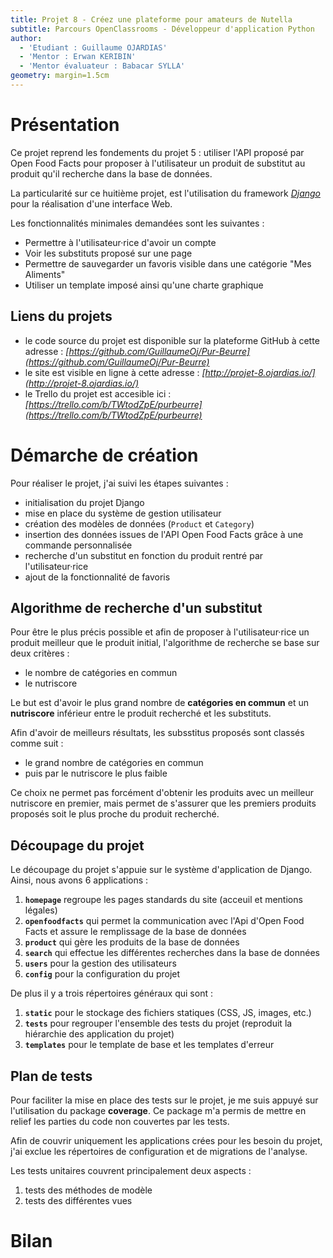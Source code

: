 ```yaml
---
title: Projet 8 - Créez une plateforme pour amateurs de Nutella
subtitle: Parcours OpenClassrooms - Développeur d'application Python
author:
  - 'Etudiant : Guillaume OJARDIAS'
  - 'Mentor : Erwan KERIBIN'
  - 'Mentor évaluateur : Babacar SYLLA'
geometry: margin=1.5cm
---
```


# Présentation

Ce projet reprend les fondements du projet 5 : utiliser l'API proposé par Open Food Facts pour proposer à l'utilisateur un produit de substitut au produit qu'il recherche dans la base de données.

La particularité sur ce huitième projet, est l'utilisation du framework _[Django](https://www.djangoproject.com/)_ pour la réalisation d'une interface Web.

Les fonctionnalités minimales demandées sont les suivantes :

- Permettre à l'utilisateur·rice d'avoir un compte
- Voir les substituts proposé sur une page
- Permettre de sauvegarder un favoris visible dans une catégorie "Mes Aliments"
- Utiliser un template imposé ainsi qu'une charte graphique

## Liens du projets

- le code source du projet est disponible sur la plateforme GitHub à cette adresse : _[https://github.com/GuillaumeOj/Pur-Beurre](https://github.com/GuillaumeOj/Pur-Beurre)_
- le site est visible en ligne à cette adresse : _[http://projet-8.ojardias.io/](http://projet-8.ojardias.io/)_
- le Trello du projet est accesible ici : _[https://trello.com/b/TWtodZpE/purbeurre](https://trello.com/b/TWtodZpE/purbeurre)_

# Démarche de création

Pour réaliser le projet, j'ai suivi les étapes suivantes :

- initialisation du projet Django
- mise en place du système de gestion utilisateur
- création des modèles de données (`Product` et `Category`)
- insertion des données issues de l'API Open Food Facts grâce à une commande personnalisée
- recherche d'un substitut en fonction du produit rentré par l'utilisateur·rice
- ajout de la fonctionnalité de favoris

## Algorithme de recherche d'un substitut

Pour être le plus précis possible et afin de proposer à l'utilisateur·rice un produit meilleur que le produit initial, l'algorithme de recherche se base sur deux critères :

- le nombre de catégories en commun
- le nutriscore

Le but est d'avoir le plus grand nombre de **catégories en commun** et un **nutriscore** inférieur entre le produit recherché et les substituts.

Afin d'avoir de meilleurs résultats, les subsstitus proposés sont classés comme suit :

- le grand nombre de catégories en commun
- puis par le nutriscore le plus faible

Ce choix ne permet pas forcément d'obtenir les produits avec un meilleur nutriscore en premier, mais permet de s'assurer que les premiers produits proposés soit le plus proche du produit recherché.

## Découpage du projet

Le découpage du projet s'appuie sur le système d'application de Django. Ainsi, nous avons 6 applications :

1. **`homepage`** regroupe les pages standards du site (acceuil et mentions légales)
2. **`openfoodfacts`** qui permet la communication avec l'Api d'Open Food Facts et assure le remplissage de la base de données
3. **`product`** qui gère les produits de la base de données
4. **`search`** qui effectue les différentes recherches dans la base de données
5. **`users`** pour la gestion des utilisateurs
6. **`config`** pour la configuration du projet

De plus il y a trois répertoires généraux qui sont :

1. **`static`** pour le stockage des fichiers statiques (CSS, JS, images, etc.)
2. **`tests`** pour regrouper l'ensemble des tests du projet (reproduit la hiérarchie des application du projet)
3. **`templates`** pour le template de base et les templates d'erreur

## Plan de tests

Pour faciliter la mise en place des tests sur le projet, je me suis appuyé sur l'utilisation du package **coverage**. Ce package m'a permis de mettre en relief les parties du code non couvertes par les tests.

Afin de couvrir uniquement les applications crées pour les besoin du projet, j'ai exclue les répertoires de configuration et de migrations de l'analyse.

Les tests unitaires couvrent principalement deux aspects :

1. tests des méthodes de modèle
2. tests des différentes vues

# Bilan
